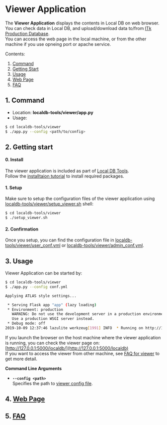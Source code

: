 # Viewer Application

The **Viewer Application** displays the contents in Local DB on web browser. <br>
You can check data in Local DB, and upload/download data to/from [ITk Production Database](https://itkpd-test.unicorncollege.cz/).<br>
You can access the web page in the local machine, or from the other machine if you use opneing port or apache service.

Contents:

1. [Command](#1-command)
2. [Getting Start](#2-getting-start)
3. [Usage](#3-usage)
4. [Web Page](#4-web-page)
5. [FAQ](#5-faq)

## 1. Command

- Location: **localdb-tools/viewer/app.py**
- Usage:

```bash
$ cd localdb-tools/viewer
$ ./app.py --config <path/to/config>
```

## 2. Getting start

#### 0. Install

The viewer application is included as part of [Local DB Tools](https://gitlab.cern.ch/YARR/localdb-tools).<br>
Follow the [installtaion tutorial](requirements.md) to install required packages.<br>

#### 1. Setup

Make sure to setup the configuration files of the viewer application using [localdb-tools/viewer/setup_viewer.sh](setup-viewer.md) shell:

```bash
$ cd localdb-tools/viewer
$ ./setup_viewer.sh
```

#### 2. Confirmation

Once you setup, you can find the configuration file in [localdb-tools/viewer/user_conf.yml](viewer-config.md#basic-file-formad) or [localdb-tools/viewer/admin_conf.yml](viewer-config.md#admin-file-format).

## 3. Usage

Viewer Application can be started by:

```bash
$ cd localdb-tools/viewer
$ ./app.py --config conf.yml

Applying ATLAS style settings...

 * Serving Flask app "app" (lazy loading)
 * Environment: production
   WARNING: Do not use the development server in a production environment.
   Use a production WSGI server instead.
 * Debug mode: off
2019-10-09 12:37:46 lazulite werkzeug[1991] INFO  * Running on http://127.0.0.1:5000/ (Press CTRL+C to quit)
```

If you launch the browser on the host machine where the viewer application is running, you can check the viewer page on: [http://127.0.0.1:5000/localdb/](http://127.0.0.1:5000/localdb)<br>
If you want to access the viewer from other machine, see [FAQ for viewer](faq-viewer.md) to get more detail.

**Command Line Arguments**

- **``--config <path>``**<br>
Specifies the path to [viewer config file](viewer-config.md).<br>

## 4. [Web Page](viewer-page.md)

## 5. [FAQ](viewer-faq.md)
